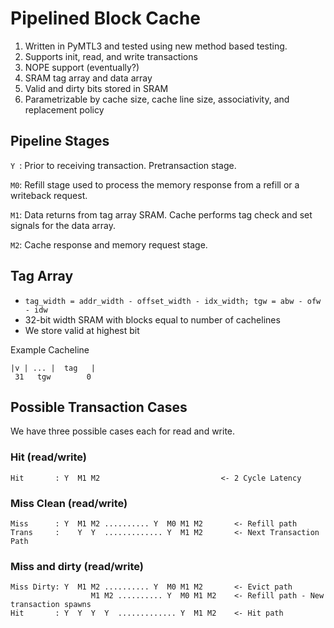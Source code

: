 
# Pipelined Block Cache 
1. Written in PyMTL3 and tested using new method based testing.
2. Supports init, read, and write transactions
3. NOPE support (eventually?)
4. SRAM tag array and data array
5. Valid and dirty bits stored in SRAM
6. Parametrizable by cache size, cache line size, associativity, and replacement policy 

## Pipeline Stages
`Y `: Prior to receiving transaction. Pretransaction stage.

`M0`: Refill stage used to process the memory response from a refill or a writeback request.

`M1`: Data returns from tag array SRAM. Cache performs tag check and set signals for the data array.

`M2`: Cache response and memory request stage.   

## Tag Array
- `tag_width = addr_width - offset_width - idx_width; tgw = abw - ofw - idw `
- 32-bit width SRAM with blocks equal to number of cachelines
- We store valid at highest bit

Example Cacheline
```
|v | ... |  tag   |
 31   tgw        0
```

## Possible Transaction Cases
We have three possible cases each for read and write.

### Hit (read/write)
```
Hit       : Y  M1 M2                           <- 2 Cycle Latency
```

### Miss Clean (read/write)
```
Miss      : Y  M1 M2 .......... Y  M0 M1 M2       <- Refill path
Trans     :    Y  Y  ............. Y  M1 M2       <- Next Transaction Path 
```

### Miss and dirty (read/write)
```
Miss Dirty: Y  M1 M2 .......... Y  M0 M1 M2       <- Evict path
                  M1 M2 .......... Y  M0 M1 M2    <- Refill path - New transaction spawns
Hit       : Y  Y  Y  Y  ............. Y  M1 M2    <- Hit path
```


